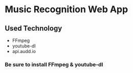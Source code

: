 ﻿# Music Recognition Web App
 
 ##  Used Technology
 - FFmpeg
 - youtube-dl
 - api.audd.io
 
 ### Be sure to install FFmpeg & youtube-dl
